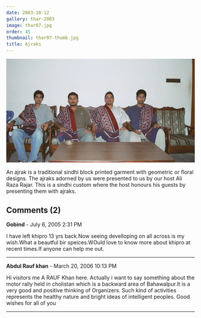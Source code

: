 ```yaml
---
date: 2003-10-12
gallery: thar-2003
image: thar07.jpg
order: 45
thumbnail: thar07-thumb.jpg
title: Ajraks
---
```


![Ajraks](./thar07.jpg)

An ajrak is a traditional sindhi block printed garment with geometric or floral designs. The ajraks adorned by us were presented to us by our host Ali Raza Rajar. This is a sindhi custom where the host honours his guests by presenting them with ajraks.

<div id="comments">

## Comments (2)

**Gobind** - July  6, 2005  2:31 PM

I have left khipro 13 yrs back.Now seeing develloping on all across is my wish.What a beautful bir speices.WOuld love to know more about khipro at recent times.If anyone can help me out.

---

**Abdul Rauf khan** - March 20, 2006 10:13 PM

Hi visitors me A RAUF Khan here.
Actually i want to say something about the motor rally held in cholistan which is a backward area of Bahawalpur.It is a very good and positive thinking of Organizers.
Such kind of activities represents the healthy nature and bright ideas of intelligent peoples.
Good wishes for all of you

---

</div>